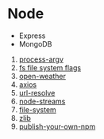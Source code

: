 # Node

- Express
- MongoDB

1. [process-argv](https://nodejs.org/dist/latest-v6.x/docs/api/process.html#process_process_argv)
2. [fs file system flags](https://nodejs.org/docs/latest-v12.x/api/fs.html#fs_file_system_flags)
3. [open-weather](https://openweathermap.org/)
4. [axios](https://www.npmjs.com/package/axios)
5. [url-resolve](https://nodejs.org/api/url.html#url_url_resolve_from_to)
6. [node-streams](https://jscomplete.com/learn/node-beyond-basics/node-streams#what-exactly-are-streams)
7. [file-system](https://nodejs.org/docs/latest-v8.x/api/fs.html)
8. [zlib](https://node.readthedocs.io/en/latest/api/zlib/)
9. [publish-your-own-npm](https://zellwk.com/blog/publish-to-npm/)

